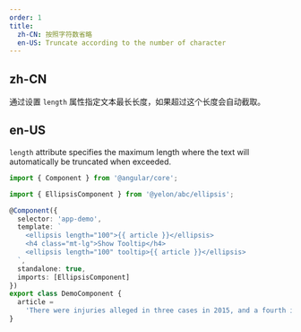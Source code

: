 ```yaml
---
order: 1
title:
  zh-CN: 按照字符数省略
  en-US: Truncate according to the number of character
---
```


## zh-CN

通过设置 `length` 属性指定文本最长长度，如果超过这个长度会自动截取。

## en-US

`length` attribute specifies the maximum length where the text will automatically be truncated when exceeded.

```ts
import { Component } from '@angular/core';

import { EllipsisComponent } from '@yelon/abc/ellipsis';

@Component({
  selector: 'app-demo',
  template: `
    <ellipsis length="100">{{ article }}</ellipsis>
    <h4 class="mt-lg">Show Tooltip</h4>
    <ellipsis length="100" tooltip>{{ article }}</ellipsis>
  `,
  standalone: true,
  imports: [EllipsisComponent]
})
export class DemoComponent {
  article =
    'There were injuries alleged in three cases in 2015, and a fourth incident in September, according to the safety recall report. After meeting with US regulators in October, the firm decided to issue a voluntary recall.';
}
```
